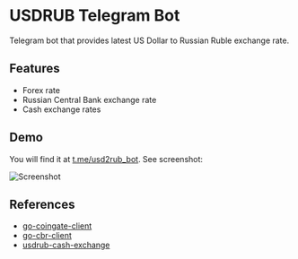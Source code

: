 # USDRUB Telegram Bot

Telegram bot that provides latest US Dollar to Russian Ruble exchange rate. 

## Features

* Forex rate
* Russian Central Bank exchange rate
* Cash exchange rates

## Demo
You will find it at [t.me/usd2rub_bot](https://t.me/usd2rub_bot). See screenshot:

![Screenshot](../assets/demo.png?raw=true)

## References

* [go-coingate-client](https://github.com/ivanglie/go-coingate-client)
* [go-cbr-client](https://github.com/ivanglie/go-cbr-client)
* [usdrub-cash-exchange](https://github.com/ivanglie/usdrub-cash-exchange)